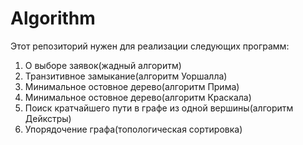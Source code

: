 # Algorithm
Этот репозиторий нужен для реализации следующих программ:
1. О выборе заявок(жадный алгоритм)
2. Транзитивное замыкание(алгоритм Уоршалла)
3. Минимальное остовное дерево(алгоритм Прима)
4. Минимальное остовное дерево(алгоритм Краскала)
5. Поиск кратчайшего пути в графе из одной вершины(алгоритм Дейкстры)
6. Упорядочение графа(топологическая сортировка)
